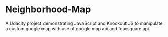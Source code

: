 # Neighborhood-Map
A Udacity project demonstrating JavaScript and Knockout JS to manipulate a custom google map with use of google map api and foursquare api.
